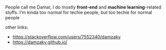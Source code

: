 People call me Damar, I do mostly **front-end** and **machine learning**-related stuffs. I'm kinda too normal for techie people, but too techie for normal people

other links:
- https://stackoverflow.com/users/7552340/damzaky
- https://damzaky.github.io/
